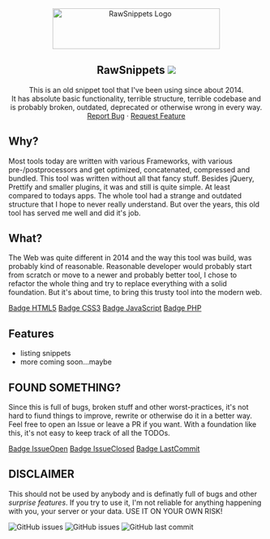 <div align="center">
  <a href="https://github.com/rawsta/RawSnippets">
    <img src="../assets/svg/logo.svg" alt="RawSnippets Logo" width="330" height="80">
  </a>

<h2 align="center">RawSnippets <a href="LICENSE"><img src="https://img.shields.io/badge/License-GPLv3-yellow.svg?style=for-the-badge"></a></h2>

  <p align="center">
    This is an old snippet tool that I've been using since about 2014.<br />
It has absolute basic functionality, terrible structure, terrible codebase and is probably broken, outdated, deprecated or otherwise wrong in every way.
    <br />
    <a href="https://github.com/rawsta/RawSnippets/issues">Report Bug</a>
    ·
    <a href="https://github.com/rawsta/RawSnippets/issues">Request Feature</a>
  </p>
</div>

## Why?

Most tools today are written with various Frameworks, with various pre-/postprocessors and get optimized, concatenated, compressed and bundled.
This tool was written without all that fancy stuff.
Besides jQuery, Prettify and smaller plugins, it was and still is quite simple. At least compared to todays apps.
The whole tool had a strange and outdated structure that I hope to never really understand.
But over the years, this old tool has served me well and did it's job.

## What?

The Web was quite different in 2014 and the way this tool was build, was probably kind of reasonable.
Reasonable developer would probably start from scratch or move to a newer and probably better tool, I chose to refactor the whole thing and try to replace everything with a solid foundation.
But it's about time, to bring this trusty tool into the modern web.


[Badge HTML5] [Badge CSS3] [Badge JavaScript] [Badge PHP]

## Features

 * listing snippets
 * more coming soon...maybe

## FOUND SOMETHING?

Since this is full of bugs, broken stuff and other worst-practices, it's not hard to fiund things to improve, rewrite or otherwise do it in a better way. Feel free to open an Issue or leave a PR if you want. With a foundation like this, it's not easy to keep track of all the TODOs.

[Badge IssueOpen] [Badge IssueClosed] [Badge LastCommit]


## DISCLAIMER

This should not be used by anybody and is definatly full of bugs and other *surprise features*.
If you try to use it, I'm not reliable for anything happening with you, your server or your data.
USE IT ON YOUR OWN RISK!


<!----------------------------------------------------------------------------->

[Badge License]: https://img.shields.io/badge/License-GPLv3-yellow.svg?style=for-the-badge

[Badge HTML5]: https://img.shields.io/badge/HTML5-E34F26?style=for-the-badge&logo=html5&logoColor=white
[Badge CSS3]: https://img.shields.io/badge/CSS3-1572B6?style=for-the-badge&logo=css3&logoColor=white
[Badge JavaScript]: https://img.shields.io/badge/JavaScript-F7DF1E?style=for-the-badge&logo=javascript&logoColor=white
[Badge PHP]: https://img.shields.io/badge/PHP_%5E7.2-777BB4?style=for-the-badge&logo=php&logoColor=white

[Badge IssueOpen]: https://img.shields.io/badge/CSS3-1572B6?style=for-the-badge&logo=css3&logoColor=white
[Badge IssueClosed]: https://img.shields.io/badge/JavaScript-F7DF1E?style=for-the-badge&logo=javascript&logoColor=white
[Badge LastCommit]: https://img.shields.io/badge/PHP_%5E7.2-777BB4?style=for-the-badge&logo=php&logoColor=white


<!-- [Preview]: https://watchy.sqfmi.com/img/watchy_render.png -->

[Contribute]: Contribute.md
[License]: LICENSE

![GitHub issues](https://img.shields.io/github/issues-raw/rawsta/RawSnippets?style=for-the-badge&logo=github) ![GitHub issues](https://img.shields.io/github/issues-closed-raw/rawsta/RawSnippets?style=for-the-badge&logo=github) ![GitHub last commit](https://img.shields.io/github/last-commit/rawsta/rawsnippets?style=for-the-badge&logo=github)
